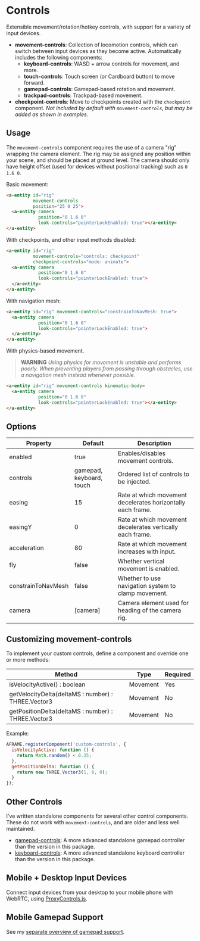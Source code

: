 # Controls

Extensible movement/rotation/hotkey controls, with support for a variety of input devices.

- **movement-controls**: Collection of locomotion controls, which can switch between input devices as they become active. Automatically includes the following components:
  + **keyboard-controls**: WASD + arrow controls for movement, and more.
  + **touch-controls**: Touch screen (or Cardboard button) to move forward.
  + **gamepad-controls**: Gamepad-based rotation and movement.
  + **trackpad-controls**: Trackpad-based movement.
- **checkpoint-controls**: Move to checkpoints created with the `checkpoint` component. *Not included by default with `movement-controls`, but may be added as shown in examples.*

## Usage

The `movement-controls` component requires the use of a camera "rig" wrapping the camera element. The rig may be assigned any position within your scene, and should be placed at ground level. The camera should only have height offset (used for devices without positional tracking) such as `0 1.6 0`.

Basic movement:

```html
<a-entity id="rig"
          movement-controls
          position="25 0 25">
  <a-entity camera
            position="0 1.6 0"
            look-controls="pointerLockEnabled: true"></a-entity>
</a-entity>
```

With checkpoints, and other input methods disabled:

```html
<a-entity id="rig"
          movement-controls="controls: checkpoint"
          checkpoint-controls="mode: animate">
  <a-entity camera
            position="0 1.6 0"
            look-controls="pointerLockEnabled: true">
  </a-entity>
</a-entity>
```

With navigation mesh:

```html
<a-entity id="rig" movement-controls="constrainToNavMesh: true">
  <a-entity camera
            position="0 1.6 0"
            look-controls="pointerLockEnabled: true">
  </a-entity>
</a-entity>
```

With physics-based movement.

> **WARNING** *Using physics for movement is unstable and performs poorly. When preventing players from passing through obstacles, use a navigation mesh instead whenever possible.*

```html
<a-entity id="rig" movement-controls kinematic-body>
  <a-entity camera
            position="0 1.6 0"
            look-controls="pointerLockEnabled: true"></a-entity>
</a-entity>
```

## Options

| Property           | Default | Description |
|--------------------|---------|-------------|
| enabled            | true    | Enables/disables movement controls. |
| controls           | gamepad, keyboard, touch | Ordered list of controls to be injected. |
| easing             | 15       | Rate at which movement decelerates horizontally each frame. |
| easingY            | 0        | Rate at which movement decelerates vertically each frame. |
| acceleration       | 80       | Rate at which movement increases with input.        |
| fly                | false    | Whether vertical movement is enabled.               |
| constrainToNavMesh | false    | Whether to use navigation system to clamp movement. |
| camera             | [camera] | Camera element used for heading of the camera rig.  |

## Customizing movement-controls

To implement your custom controls, define a component and override one or more methods:

| Method                                             | Type     | Required |
|----------------------------------------------------|----------|----------|
| isVelocityActive() : boolean                       | Movement | Yes |
| getVelocityDelta(deltaMS : number) : THREE.Vector3 | Movement | No  |
| getPositionDelta(deltaMS : number) : THREE.Vector3 | Movement | No  |

Example:

```js
AFRAME.registerComponent('custom-controls', {
  isVelocityActive: function () {
    return Math.random() < 0.25;
  },
  getPositionDelta: function () {
    return new THREE.Vector3(1, 0, 0);
  }
});
```

## Other Controls

I've written standalone components for several other control components. These do not work with `movement-controls`, and are older and less well maintained.

- [gamepad-controls](https://github.com/donmccurdy/aframe-gamepad-controls): A more advanced standalone gamepad controller than the version in this package.
- [keyboard-controls](https://github.com/donmccurdy/aframe-keyboard-controls): A more advanced standalone keyboard controller than the version in this package.

## Mobile + Desktop Input Devices

Connect input devices from your desktop to your mobile phone with WebRTC, using [ProxyControls.js](https://proxy-controls.donmccurdy.com).

## Mobile Gamepad Support

See my [separate overview of gamepad support](https://gist.github.com/donmccurdy/cf336a8b88ba0f10991d4aab936cc28b).
